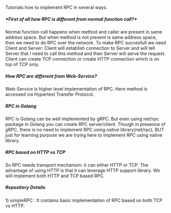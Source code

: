 Tutorials how to implement RPC in several ways.

<h5>*First of all how RPC is different from normal function call?*</h5>
Normal function call happens when method and caller are present in same address space.  
But when method is not present is same address space, then we need to do RPC over the network.
To make RPC succesfull we need Client and Server: Client will establish connection
to Server and will tell Server that I need to call this method and 
then Server will serve the request.
Client can create TCP connection or create HTTP connection which is on top of TCP only.

<h5>How RPC are different from Web-Service?</h5>
Web-Service is higher level implementation of RPC. Here method is accessed via 
Hypertext Transfer Protocol.

<H5>RPC in Golang</H5>
RPC is Golang can be well implemented by gRPC. But even using net/rpc package in 
Golang you can create RPC server/client. Though in presence of gRPC, there is 
no need to implement RPC using native library(net/rpc), BUT just for learning 
purpose we are trying here to implement RPC using native library.

<h5>RPC based on HTTP vs TCP</h5>
So RPC needs transport mechanism: it can either HTTP or TCP. The advantage of using HTTP 
is that it can leverage HTTP support library.
We will implement both HTTP and TCP based RPC.

<h5>Repository Details</h5>
1) simpleRPC : It contains basic implementation of RPC based on both TCP vs HTTP. 
